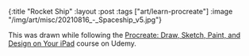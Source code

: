 {:title "Rocket Ship"
 :layout :post
 :tags ["art/learn-procreate"]
 :image "/img/art/misc/20210816_-_Spaceship_v5.jpg"}

This was drawn while following the [Procreate: Draw, Sketch, Paint, and Design
on Your iPad][udemy] course on Udemy.

[udemy]: https://www.udemy.com/course/procreate-draw-sketch-paint-and-design-on-your-ipad/
